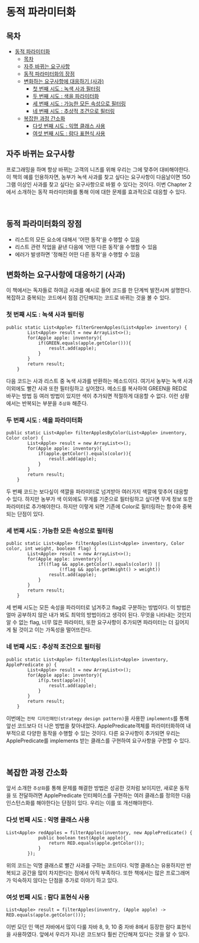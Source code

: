 # 동적 파라미터화

## 목차
- [동적 파라미터화](#동적-파라미터화)
  - [목차](#목차)
  - [자주 바뀌는 요구사항](#자주-바뀌는-요구사항)
  - [동적 파라미터화의 장점](#동적-파라미터화의-장점)
  - [변화하는 요구사항에 대응하기 (사과)](#변화하는-요구사항에-대응하기-사과)
    - [첫 번째 시도 : 녹색 사과 필터링](#첫-번째-시도--녹색-사과-필터링)
    - [두 번째 시도 : 색을 파라미터화](#두-번째-시도--색을-파라미터화)
    - [세 번째 시도 : 가능한 모든 속성으로 필터링](#세-번째-시도--가능한-모든-속성으로-필터링)
    - [네 번째 시도 : 추상적 조건으로 필터링](#네-번째-시도--추상적-조건으로-필터링)
  - [복잡한 과정 간소화](#복잡한-과정-간소화)
    - [다섯 번째 시도 : 익명 클래스 사용](#다섯-번째-시도--익명-클래스-사용)
    - [여섯 번째 시도 : 람다 표현식 사용](#여섯-번째-시도--람다-표현식-사용)

## 자주 바뀌는 요구사항
프로그래밍을 하며 항상 바뀌는 고객의 니즈를 위해 우리는 그에 맞추어 대비해야한다.
이 책의 예를 인용하자면, 농부가 녹색 사과를 찾고 싶다는 요구사항이 다음날이면 150그램 이상인 사과를 찾고 싶다는 요구사항으로 바뀔 수 있다는 것이다. 이번 Chapter 2에서 소개하는 동작 파라미터화를 통해 이에 대한 문제를 효과적으로 대응할 수 있다.

<br>

## 동적 파라미터화의 장점
 - 리스트의 모든 요소에 대해서 '어떤 동작'을 수행할 수 있음
 - 리스트 관련 작업을 끝낸 다음에 '어떤 다른 동작'을 수행할 수 있음
 - 에러가 발생하면 '정해진 어떤 다른 동작'을 수행할 수 있음

## 변화하는 요구사항에 대응하기 (사과)
이 책에서는 독자들로 하여금 사과를 예시로 들어 코드를 한 단계씩 발전시켜 설명한다. 복잡하고 중복되는 코드에서 점점 간단해지는 코드로 바뀌는 것을 볼 수 있다.

### 첫 번째 시도 : 녹색 사과 필터링
```
public static List<Apple> filterGreenApples(List<Apple> inventory) {
        List<Apple> result = new ArrayList<>();
        for(Apple apple: inventory){
            if(GREEN.equals(apple.getColor())){
                result.add(apple);
            }
        }
        return result;
    }
```

다음 코드는 사과 리스트 중 녹색 사과를 반환하는 메소드이다. 여기서 농부는 녹색 사과 이외에도 빨간 사과 또한 필터링하고 싶어졌다. 메소드를 복사하여 GREEN을 RED로 바꾸는 방법 등 여러 방법이 있지만 색이 추가되면 적절하게 대응할 수 없다. 이런 상황에서는 반복되는 부분을 `추상화` 해준다.

### 두 번째 시도 : 색을 파라미터화

```
public static List<Apple> filterApplesByColor(List<Apple> inventory, Color color) {
        List<Apple> result = new ArrayList<>();
        for(Apple apple: inventory){
            if(apple.getColor().equals(color)){
                result.add(apple);
            }
        }
        return result;
    }
```

두 번째 코드는 보다싶이 색깔을 파라미터로 넘겨받아 여러가지 색깔에 맞추어 대응할 수 있다. 하지만 농부가 색 이외에도 무게를 기준으로 필터링하고 싶다면 무게 정보 또한 파라미터로 추가해야한다. 하지만 이렇게 되면 기존에 Color로 필터링하는 함수와 중복되는 단점이 있다.

### 세 번째 시도 : 가능한 모든 속성으로 필터링

```
public static List<Apple> filterApples(List<Apple> inventory, Color color, int weight, boolean flag) {
        List<Apple> result = new ArrayList<>();
        for(Apple apple: inventory){
            if((flag && apple.getColor().equals(color)) ||
                    (!flag && apple.getWeight() > weight))
                result.add(apple);
            }
        }
        return result;
    }
```

세 번째 시도는 모든 속성을 파라미터로 넘겨주고 flag로 구분하는 방법이다. 이 방법은 얼마 공부하지 않은 내가 봐도 최악의 방법이라고 생각이 된다. 무엇을 나타내는 것인지 알 수 없는 flag, 너무 많은 파라미터, 또한 요구사항이 추가되면 파라미터는 더 길어지게 될 것이고 이는 가독성을 떨어뜨린다.

### 네 번째 시도 : 추상적 조건으로 필터링

```
public static List<Apple> filterApples(List<Apple> inventory, ApplePredicate p) {
        List<Apple> result = new ArrayList<>();
        for(Apple apple: inventory){
            if(p.test(apple)){
                result.add(apple);
            }
        }
        return result;
    }
```

이번에는 `전략 디자인패턴(strategy design pattern)`을 사용한 `implements`를 통해 앞선 코드보다 더 나은 방법을 찾아내었다. ApplePredicate객체를 파라미터화하여 내부적으로 다양한 동작을 수행할 수 있는 것이다. 다른 요구사항이 추가되면 우리는 ApplePredicate를 implements 받는 클래스를 구현하여 요구사항을 구현할 수 있다.

<br>

## 복잡한 과정 간소화
앞서 소개한 `추상화`를 통해 문제를 해결한 방법은 성공한 것처럼 보이지만, 새로운 동작을 또 전달하려면 ApplePredicate 인터페이스를 구현하는 여러 클래스를 정의한 다음 인스턴스화를 해야한다는 단점이 있다. 우리는 이를 또 개선해야한다.

### 다섯 번째 시도 : 익명 클래스 사용

```
List<Apple> redApples = filterApples(inventory, new ApplePredicate() {
            public boolean test(Apple apple){
                return RED.equals(apple.getColor());
            }
        });
```

위의 코드는 익명 클래스로 빨간 사과를 구하는 코드이다. 익명 클래스는 유용하지만 반복되고 공간을 많이 차지한다는 점에서 아직 부족하다. 또한 책에서는 많은 프로그래머가 익숙하지 않다는 단점을 추가로 이야기 하고 있다.

### 여섯 번째 시도 : 람다 표현식 사용

```
List<Apple> result = filterApples(inventry, (Apple apple) -> RED.equals(apple.getColor()));
```

이번 모던 인 액션 자바에서 많이 다룰 자바 8, 9, 10 중 자바 8에서 등장한 람다 표현식을 사용하였다. 앞에서 우리가 지나온 코드보다 훨씬 간단해져 있다는 것을 알 수 있다.